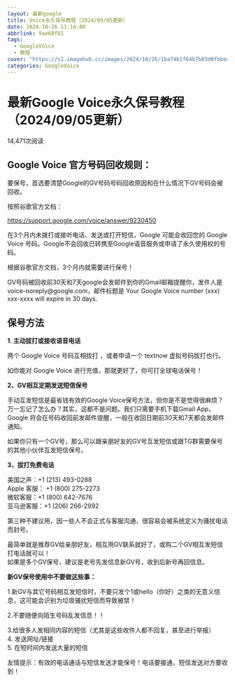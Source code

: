 ```yaml
---
layout: 最新google
title: Voice永久保号教程（2024/09/05更新）
date: 2024-10-26 11:16:00
abbrlink: 9ae68f81
tags:
  - GoogleVoice
  - 教程
cover: "https://s1.imagehub.cc/images/2024/10/26/1ba74b1f64b7b83d0fbbea6c20b6b931.webp"
categories: GoogleVoice
---
```

<div class="p-block"> <div><h1 id="post-title" class="mb-0 puock-text t-xxl">最新Google Voice永久保号教程（2024/09/05更新）</h1></div> <div class="options p-flex-sbc mt20"> <div> <div class="option puock-bg ta3 t-sm mr-1"><i class="fa-regular fa-eye mr-1"></i> <span id="post-views">14,471</span><span>次阅读</span> </div> </div> <div> <div class="option puock-bg ta3 t-sm mr-1 d-none d-lg-inline-block post-main-size"> <i class="fa fa-up-right-and-down-left-from-center"></i></div> </div> </div> <div class="mt20 entry-content-box"> <div class="entry-content content-main puock-text "> <h2 id="pk-menu-0">Google Voice 官方号码回收规则：</h2><p>要保号，首选要清楚Google的GV号码号码回收原因和在什么情况下GV号码会被回收。</p><p>按照谷歌官方文档：</p><p><a href="https://support.google.com/voice/answer/9230450" target="_blank" rel="noopener">https://support.google.com/voice/answer/9230450</a></p><p>在3个月内未拨打或接听电话、发送或打开短信，Google 可能会收回您的 Google Voice 号码。Google不会回收已转携至Google语音服务或申请了永久使用权的号码。</p><p>根据谷歌官方文档，3个月内就需要进行保号！</p><p>GV号码被回收前30天和7天google会发邮件到你的Gmail邮箱提醒你，发件人是voice-noreply@google.com，邮件标题是 Your Google Voice number (xxx) xxx-xxxx will expire in 30 days.</p><h2 id="pk-menu-1">保号方法</h2><p><strong>1. 主动拔打或接收语音电话</strong></p><p>两个 Google Voice 号码互相拔打 ，或者申请一个 textnow 虚拟号码拔打也行。</p><p>如你能对 Google Voice 进行充值，那就更好了，你可打全球电话保号！</p><p><strong>2、GV相互定期发送短信保号</strong></p><p>手动互发短信是最省钱有效的Google Voice保号方法，但你是不是觉得很麻烦？万一忘记了怎么办？其实，这都不是问题。我们只需要手机下载Gmail App，Google 将会在号码收回前发邮件提醒，一般在收回日期前30天和7天都会发邮件通知。</p><p>如果你只有一个GV号，那么可以跟亲朋好友的GV号互发短信或跟TG群需要保号的其他小伙伴互发短信保号。</p><p><strong>3、拔打免费电话</strong></p><p>美国之声：+1 (213) 493-0288<br>Apple 客服： +1 (800) 275-2273<br>微软客服：+1 (800) 642-7676<br>亚马逊客服：+1 (206) 266-2992</p><p>第三种不建议用，因一些人不会正式与客服沟通，很容易会被系统定义为骚扰电话而封号。</p><p>最简单就是推荐GV给亲朋好友，相互用GV联系就好了，或购二个GV相互发短信打电话就可以！<br>如果是多个GV保号，建议是老号先发信息新GV号，收到后新号再回信息。</p><p><strong>新GV保号使用中不要做这些事：</strong></p><p>1.新GV与其它号码相互发短信时，不要只发个1或hello（你好）之类的无意义信息，这可能会识别为垃圾骚扰短信而导致被禁！</p><p>2.不要随便向陌生号码乱发信息！！</p><p>3.给很多人发相同内容的短信（尤其是这些收件人都不回复，甚至进行举报）<br>4. 发送网址/链接<br>5. 在短时间内发送大量的短信</p><p>友情提示：有效的电话通话与短信发送才能保号！电话要接通，短信发送对方要收到！</p>  </div></div> </div>